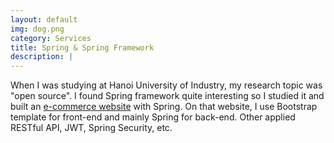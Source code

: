 ```yaml
---
layout: default
img: dog.png
category: Services
title: Spring & Spring Framework
description: |
---
```

  When I was studying at Hanoi University of Industry, my research topic was "open source". I found Spring framework quite interesting so I studied it and built an [e-commerce website](https://github.com/vegetaz/onelineshopping) with Spring. On that website, I use Bootstrap template for front-end and mainly Spring for back-end. Other applied RESTful API, JWT, Spring Security, etc.
